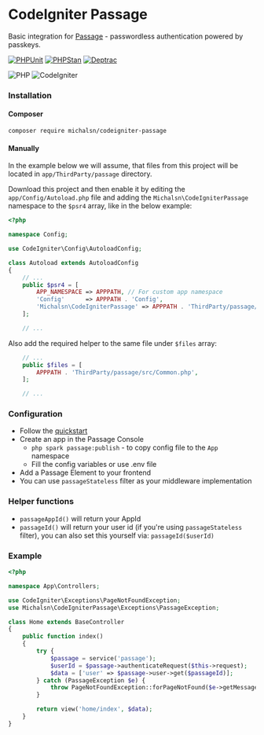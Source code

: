 # CodeIgniter Passage

Basic integration for [Passage](https://passage.1password.com/) - passwordless authentication powered by passkeys.

[![PHPUnit](https://github.com/michalsn/codeigniter-passage/actions/workflows/phpunit.yml/badge.svg)](https://github.com/michalsn/codeigniter-passage/actions/workflows/phpunit.yml)
[![PHPStan](https://github.com/michalsn/codeigniter-passage/actions/workflows/phpstan.yml/badge.svg)](https://github.com/michalsn/codeigniter-passage/actions/workflows/phpstan.yml)
[![Deptrac](https://github.com/michalsn/codeigniter-passage/actions/workflows/deptrac.yml/badge.svg)](https://github.com/michalsn/codeigniter-passage/actions/workflows/deptrac.yml)

![PHP](https://img.shields.io/badge/PHP-%5E8.0-blue)
![CodeIgniter](https://img.shields.io/badge/CodeIgniter-%5E4.3-blue)

### Installation

#### Composer

    composer require michalsn/codeigniter-passage

#### Manually

In the example below we will assume, that files from this project will be located in `app/ThirdParty/passage` directory.

Download this project and then enable it by editing the `app/Config/Autoload.php` file and adding the `Michalsn\CodeIgniterPassage` namespace to the `$psr4` array, like in the below example:

```php
<?php

namespace Config;

use CodeIgniter\Config\AutoloadConfig;

class Autoload extends AutoloadConfig
{
    // ...
    public $psr4 = [
        APP_NAMESPACE => APPPATH, // For custom app namespace
        'Config'      => APPPATH . 'Config',
        'Michalsn\CodeIgniterPassage' => APPPATH . 'ThirdParty/passage/src',
    ];

    // ...
```
Also add the required helper to the same file under `$files` array:

```php
    // ...
    public $files = [
        APPPATH . 'ThirdParty/passage/src/Common.php',
    ];

    // ...
```

### Configuration

- Follow the [quickstart](https://docs.passage.id/getting-started/quickstart)
- Create an app in the Passage Console
    - `php spark passage:publish` - to copy config file to the `App` namespace
    - Fill the config variables or use .env file
- Add a Passage Element to your frontend
- You can use `passageStateless` filter as your middleware implementation

### Helper functions

- `passageAppId()` will return your AppId
- `passageId()` will return your user id (if you're using `passageStateless` filter), you can also set this yourself via: `passageId($userId)`

### Example

```php
<?php

namespace App\Controllers;

use CodeIgniter\Exceptions\PageNotFoundException;
use Michalsn\CodeIgniterPassage\Exceptions\PassageException;

class Home extends BaseController
{
    public function index()
    {
        try {
            $passage = service('passage');
            $userId = $passage->authenticateRequest($this->request);
            $data = ['user' => $passage->user->get($passageId)];
        } catch (PassageException $e) {
            throw PageNotFoundException::forPageNotFound($e->getMessage());
        }

        return view('home/index', $data);
    }
}
```
